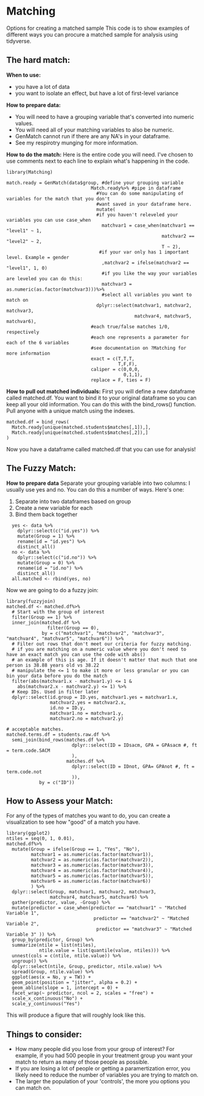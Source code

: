 # Matching
Options for creating a matched sample
This code is to show examples of different ways you can procure a matched sample for analysis using tidyverse. 

## The hard match:
**When to use:**
* you have a lot of data
* you want to isolate an effect, but have a lot of first-level variance

**How to prepare data:**
* You will need to have a grouping variable that's converted into numeric values. 
* You will need all of your matching variables to also be numeric. 
* GenMatch cannot run if there are any NA's in your dataframe.
* See my respirotry munging for more information. 


**How to do the match:**
Here is the entire code you will need. I've chosen to use comments next to each line to explain what's happening in the code.
```
library(Matching)

match.ready = GenMatch(data$group, #define your grouping variable 
                               Match.ready%>% #pipe in dataframe
                                 #You can do some manipulating of variables for the match that you don't
                                 #want saved in your dataframe here. 
                                 mutate(
                                 #if you haven't releveled your variables you can use case_when
                                   matchvar1 = case_when(matchvar1 == "level1" ~ 1,
                                                         matchvar2 == "level2" ~ 2,
                                                         T ~ 2), 
                                  #if your var only has 1 important level. Example = gender                               
                                   ,matchvar2 = ifelse(matchvar2 == "level1", 1, 0)
                                   #if you like the way your variables are leveled you can do this:
                                   matchvar3 = as.numeric(as.factor(matchvar3)))%>%
                                   #select all variables you want to match on
                                 dplyr::select(matchvar1, matchvar2, matchvar3,
                                               matchvar4, matchvar5, matchvar6),
                               #each true/false matches 1/0, respectively
                               #each one represents a parameter for each of the 6 variables
                               #see documentation on ?Matching for more information
                               exact = c(T,T,T,
                                         T,F,F),
                               caliper = c(0,0,0,
                                           0,1,1),
                               replace = F, ties = F) 

```
**How to pull out matched individuals:**
First you will define a new dataframe called matched.df. 
You want to bind it to your original dataframe so you can keep all your old information. 
You can do this with the bind_rows() function. 
Pull anyone with a unique match using the indexes. 
```
matched.df = bind_rows(
  Match.ready[unique(matched.students$matches[,1]),],
  Match.ready[unique(matched.students$matches[,2]),]
)
```
Now you have a dataframe called matched.df that you can use for analysis!


## The Fuzzy Match:
**How to prepare data**
Separate your grouping variable into two columns: I usually use yes and no.
You can do this a number of ways. Here's one:
1. Separate into two dataframes based on group
2. Create a new variable for each
3. Bind them back together
```
  yes <- data %>% 
    dplyr::select(c("id.yes")) %>% 
    mutate(Group = 1) %>% 
    rename(id = "id.yes") %>% 
    distinct_all()
  no <- data %>% 
    dplyr::select(c("id.no")) %>% 
    mutate(Group = 0) %>% 
    rename(id = "id.no") %>% 
    distinct_all()
  all.matched <- rbind(yes, no)
```
Now we are going to do a fuzzy join:
```
library(fuzzyjoin)
matched.df <- matched.df%>% 
  # Start with the group of interest
  filter(Group == 1) %>%
  inner_join(matched.df %>%
               filter(Group == 0),
             by = c("matchvar1", "matchvar2", "matchvar3", "matchvar4", "matchvar5", "matchvar6")) %>%
  # Filter out rows that don't meet our criteria for fuzzy matching.
  # if you are matching on a numeric value where you don't need to have an exact match you can use the code with abs()
  # an example of this is age. If it doesn't matter that much that one person is 38.88 years old vs 38.22
  # manipulate the <= 1 to make it more or less granular or you can bin your data before you do the match
  filter(abs(matchvar1.x - matchvar1.y) <= 1 & 
    abs(matchvar2.x - matchvar2.y) <= 1) %>% 
  # Keep IDs. Used in filter later
  dplyr::select(id.group = ID.yes, matchvar1.yes = matchvar1.x, 
                matchvar2.yes = matchvar2.x, 
                id.no = ID.y, 
                matchvar1.no = matchvar1.y,
                matchvar2.no = matchvar2.y)

# acceptable matches.
matched.terms.df = students.raw.df %>%
  semi_join(bind_rows(matches.df %>%
                        dplyr::select(ID = IDsacm, GPA = GPAsacm #, ft = term.code.SACM
                        ),
                      matches.df %>%
                        dplyr::select(ID = IDnot, GPA= GPAnot #, ft = term.code.not
                        )),
            by = c("ID")) 
```


## How to Assess your Match:
For any of the types of matches you want to do, you can create a visualization to see how "good" of a match you have. 
```
library(ggplot2)
ntiles = seq(0, 1, 0.01),
matched.df%>%
  mutate(Group = ifelse(Group == 1, "Yes", "No"),
         matchvar1 = as.numeric(as.factor(matchvar1)),
         matchvar2 = as.numeric(as.factor(matchvar2)),
         matchvar3 = as.numeric(as.factor(matchvar3)),
         matchvar4 = as.numeric(as.factor(matchvar4)),
         matchvar5 = as.numeric(as.factor(matchvar5)),
         matchvar6 = as.numeric(as.factor(matchvar6))
         ) %>%
  dplyr::select(Group, matchvar1, matchvar2, matchvar3,
                matchvar4, matchvar5, matchvar6) %>%
  gather(predictor, value, -Group) %>%
  mutate(predictor = case_when(predictor == "matchvar1" ~ "Matched Variable 1",
                                predictor == "matchvar2" ~ "Matched Variable 2",
                                 predictor == "matchvar3" ~ "Matched Variable 3" )) %>%
  group_by(predictor, Group) %>%
  summarize(ntile = list(ntiles),
            ntile.value = list(quantile(value, ntiles))) %>%
  unnest(cols = c(ntile, ntile.value)) %>%
  ungroup() %>%
  dplyr::select(ntile, Group, predictor, ntile.value) %>%
  spread(Group, ntile.value) %>%
  ggplot(aes(x = No, y = TW)) +
  geom_point(position = "jitter", alpha = 0.2) +
  geom_abline(slope = 1, intercept = 0) +
  facet_wrap(~ predictor, ncol = 2, scales = "free") +
  scale_x_continuous("No") +
  scale_y_continuous("Yes")
  ```
  This will produce a figure that will roughly look like this. 
  
  ## Things to consider:
* How many people did you lose from your group of interest? For example, if you had 500 people in your treatment group you want your match to return as many of those people as possible. 
* If you are losing a lot of people or getting a paramertization error, you likely need to reduce the number of variables you are trying to match on. 
* The larger the population of your 'controls', the more you options you can match on. 
